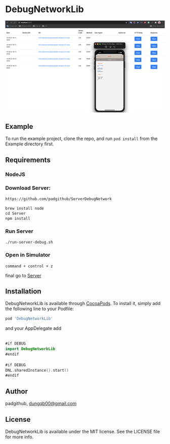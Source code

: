 # DebugNetworkLib
![DebugNetworkLib](https://github.com/padgithub/DebugNetworkLib/blob/main/demo.png)

## Example

To run the example project, clone the repo, and run `pod install` from the Example directory first.

## Requirements

### NodeJS

### Download Server:
```
https://github.com/padgithub/ServerDebugNetwork
```

```shell
brew install node
cd Server
npm install
```

### Run Server

```shell
./run-server-debug.sh
```
### Open in Simulator
```
command + control + z
```

final go to [Server](http://localhost:3000/)

## Installation

DebugNetworkLib is available through [CocoaPods](https://cocoapods.org). To install
it, simply add the following line to your Podfile:

```ruby
pod 'DebugNetworkLib'
```

and your AppDelegate add

```Swift

#if DEBUG
import DebugNetworkLib
#endif

#if DEBUG
DNL.sharedInstance().start()
#endif
```

## Author

padgithub, dungqb00@gmail.com

## License

DebugNetworkLib is available under the MIT license. See the LICENSE file for more info.
